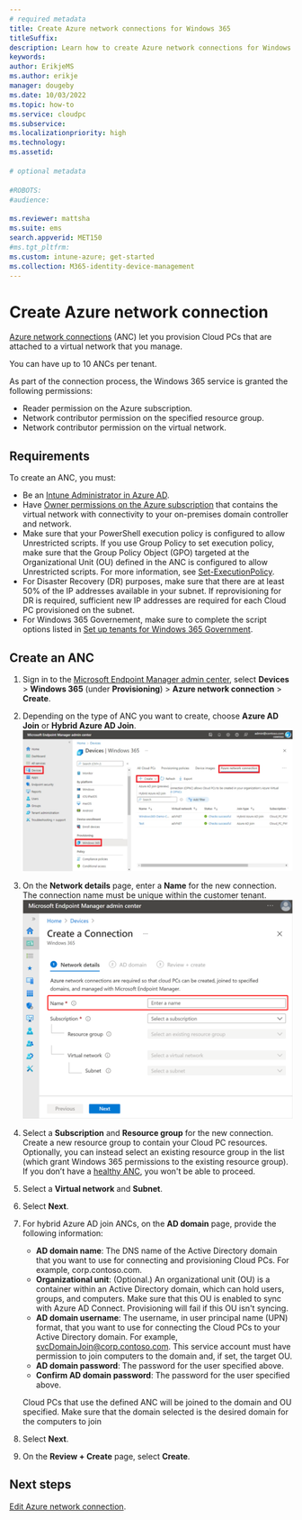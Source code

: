 ```yaml
---
# required metadata
title: Create Azure network connections for Windows 365
titleSuffix:
description: Learn how to create Azure network connections for Windows 365.
keywords:
author: ErikjeMS  
ms.author: erikje
manager: dougeby
ms.date: 10/03/2022
ms.topic: how-to
ms.service: cloudpc
ms.subservice:
ms.localizationpriority: high
ms.technology:
ms.assetid: 

# optional metadata

#ROBOTS:
#audience:

ms.reviewer: mattsha
ms.suite: ems
search.appverid: MET150
#ms.tgt_pltfrm:
ms.custom: intune-azure; get-started
ms.collection: M365-identity-device-management
---
```


# Create Azure network connection

[Azure network connections](azure-network-connections.md) (ANC) let you provision Cloud PCs that are attached to a virtual network that you manage.

You can have up to 10 ANCs per tenant.

As part of the connection process, the Windows 365 service is granted the following permissions:

- Reader permission on the Azure subscription.
- Network contributor permission on the specified resource group.
- Network contributor permission on the virtual network.

## Requirements

To create an ANC, you must:

- Be an [Intune Administrator in Azure AD](/azure/active-directory/roles/permissions-reference).
- Have [Owner permissions on the Azure subscription](/azure/cost-management-billing/manage/add-change-subscription-administrator) that contains the virtual network with connectivity to your on-premises domain controller and network.
- Make sure that your PowerShell execution policy is configured to allow Unrestricted scripts. If you use Group Policy to set execution policy, make sure that the Group Policy Object (GPO) targeted at the Organizational Unit (OU) defined in the ANC is configured to allow Unrestricted scripts. For more information, see [Set-ExecutionPolicy](/powershell/module/microsoft.powershell.security/set-executionpolicy).
- For Disaster Recovery (DR) purposes, make sure that there are at least 50% of the IP addresses available in your subnet. If reprovisioning for DR is required, sufficient new IP addresses are required for each Cloud PC provisioned on the subnet.
- For Windows 365 Governement, make sure to complete the script options listed in [Set up tenants for Windows 365 Government](set-up-tenants-windows-365-gcc.md).

## Create an ANC

1. Sign in to the [Microsoft Endpoint Manager admin center](https://go.microsoft.com/fwlink/?linkid=2109431), select **Devices** > **Windows 365** (under **Provisioning**) > **Azure network connection** > **Create**.
2. Depending on the type of ANC you want to create, choose **Azure AD Join** or **Hybrid Azure AD Join**.
![Screenshot of create connection dropdown](./media/create-azure-network-connection/create-connection-dropdown.png)
3. On the **Network details** page, enter a **Name** for the new connection. The connection name must be unique within the customer tenant.
![Screenshot of Name field](./media/create-azure-network-connection/connection-name.png)
4. Select a **Subscription** and **Resource group** for the new connection. Create a new resource group to contain your Cloud PC resources. Optionally, you can instead select an existing resource group in the list (which grant Windows 365 permissions to the existing resource group). If you don’t have a [healthy ANC](health-checks.md), you won't be able to proceed.
5. Select a **Virtual network** and **Subnet**.
6. Select **Next**.
7. For hybrid Azure AD join ANCs, on the **AD domain** page, provide the following information:
    - **AD domain name**: The DNS name of the Active Directory domain that you want to use for connecting and provisioning Cloud PCs. For example, corp.contoso.com.
    - **Organizational unit**: (Optional.) An organizational unit (OU) is a container within an Active Directory domain, which can hold users, groups, and computers. Make sure that this OU is enabled to sync with Azure AD Connect. Provisioning will fail if this OU isn't syncing.
    - **AD domain username**: The username, in user principal name (UPN) format, that you want to use for connecting the Cloud PCs to your Active Directory domain. For example, svcDomainJoin@corp.contoso.com. This service account must have permission to join computers to the domain and, if set, the target OU.
    - **AD domain password**: The password for the user specified above.
    - **Confirm AD domain password**: The password for the user specified above.

    Cloud PCs that use the defined ANC will be joined to the domain and OU specified. Make sure that the domain selected is the desired domain for the computers to join
8. Select **Next**.
9. On the **Review + Create** page, select **Create**.

<!-- ########################## -->
## Next steps

[Edit Azure network connection](edit-azure-network-connection.md).
